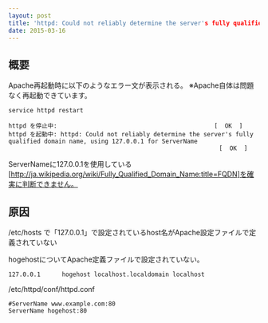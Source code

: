 ```yaml
---
layout: post
title: 'httpd: Could not reliably determine the server's fully qualified domain name, using 127.0.0.1 for ServerName'
date: 2015-03-16
---
```


## 概要
Apache再起動時に以下のようなエラー文が表示される。
※Apache自体は問題なく再起動できています。


```
service httpd restart

httpd を停止中:                                            [  OK  ]
httpd を起動中: httpd: Could not reliably determine the server's fully qualified domain name, using 127.0.0.1 for ServerName
                                                           [  OK  ]
```


ServerNameに127.0.0.1を使用している[http://ja.wikipedia.org/wiki/Fully_Qualified_Domain_Name:title=FQDN]を確実に判断できません。


## 原因
/etc/hosts で「127.0.0.1」で設定されているhost名がApache設定ファイルで定義されていない

hogehostについてApache定義ファイルで設定されていない。

```
127.0.0.1      hogehost localhost.localdomain localhost
```

/etc/httpd/conf/httpd.conf
```
#ServerName www.example.com:80
ServerName hogehost:80
```
